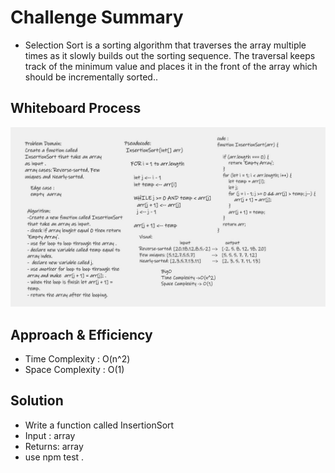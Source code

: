 # Challenge Summary
- Selection Sort is a sorting algorithm that traverses the array multiple times as it slowly builds out the sorting sequence. The traversal keeps track of the minimum value and places it in the front of the array which should be incrementally sorted..

## Whiteboard Process
![InsertionSort](InsertionSort.jpg)

## Approach & Efficiency
- Time Complexity : O(n^2)
- Space Complexity : O(1)

## Solution
- Write a function called InsertionSort
- Input : array
- Returns: array
- use npm test .